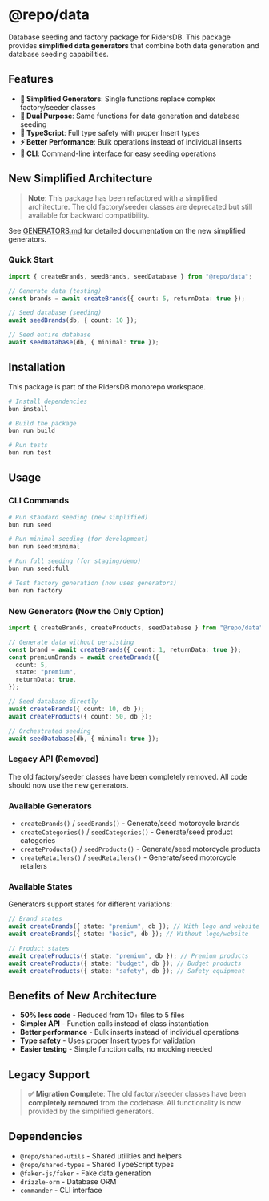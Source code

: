 # @repo/data

Database seeding and factory package for RidersDB. This package provides **simplified data generators** that combine both data generation and database seeding capabilities.

## Features

- **🎯 Simplified Generators**: Single functions replace complex factory/seeder classes
- **🔧 Dual Purpose**: Same functions for data generation and database seeding
- **📝 TypeScript**: Full type safety with proper Insert types
- **⚡ Better Performance**: Bulk operations instead of individual inserts
- **🎪 CLI**: Command-line interface for easy seeding operations

## New Simplified Architecture

> **Note**: This package has been refactored with a simplified architecture. The old factory/seeder classes are deprecated but still available for backward compatibility.

See [GENERATORS.md](./GENERATORS.md) for detailed documentation on the new simplified generators.

### Quick Start

```typescript
import { createBrands, seedBrands, seedDatabase } from "@repo/data";

// Generate data (testing)
const brands = await createBrands({ count: 5, returnData: true });

// Seed database (seeding)
await seedBrands(db, { count: 10 });

// Seed entire database
await seedDatabase(db, { minimal: true });
```

## Installation

This package is part of the RidersDB monorepo workspace.

```bash
# Install dependencies
bun install

# Build the package
bun run build

# Run tests
bun run test
```

## Usage

### CLI Commands

```bash
# Run standard seeding (new simplified)
bun run seed

# Run minimal seeding (for development)
bun run seed:minimal

# Run full seeding (for staging/demo)
bun run seed:full

# Test factory generation (now uses generators)
bun run factory
```

### New Generators (Now the Only Option)

```typescript
import { createBrands, createProducts, seedDatabase } from "@repo/data";

// Generate data without persisting
const brand = await createBrands({ count: 1, returnData: true });
const premiumBrands = await createBrands({
  count: 5,
  state: "premium",
  returnData: true,
});

// Seed database directly
await createBrands({ count: 10, db });
await createProducts({ count: 50, db });

// Orchestrated seeding
await seedDatabase(db, { minimal: true });
```

### ~~Legacy API~~ (Removed)

The old factory/seeder classes have been completely removed. All code should now use the new generators.

### Available Generators

- `createBrands()` / `seedBrands()` - Generate/seed motorcycle brands
- `createCategories()` / `seedCategories()` - Generate/seed product categories
- `createProducts()` / `seedProducts()` - Generate/seed motorcycle products
- `createRetailers()` / `seedRetailers()` - Generate/seed motorcycle retailers

### Available States

Generators support states for different variations:

```typescript
// Brand states
await createBrands({ state: "premium", db }); // With logo and website
await createBrands({ state: "basic", db }); // Without logo/website

// Product states
await createProducts({ state: "premium", db }); // Premium products
await createProducts({ state: "budget", db }); // Budget products
await createProducts({ state: "safety", db }); // Safety equipment
```

## Benefits of New Architecture

- **50% less code** - Reduced from 10+ files to 5 files
- **Simpler API** - Function calls instead of class instantiation
- **Better performance** - Bulk inserts instead of individual operations
- **Type safety** - Uses proper Insert types for validation
- **Easier testing** - Simple function calls, no mocking needed

## Legacy Support

> **✅ Migration Complete**: The old factory/seeder classes have been **completely removed** from the codebase. All functionality is now provided by the simplified generators.

## Dependencies

- `@repo/shared-utils` - Shared utilities and helpers
- `@repo/shared-types` - Shared TypeScript types
- `@faker-js/faker` - Fake data generation
- `drizzle-orm` - Database ORM
- `commander` - CLI interface
